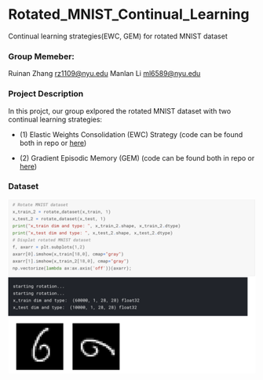 # Rotated_MNIST_Continual_Learning
Continual learning strategies(EWC, GEM) for rotated MNIST dataset

### Group Memeber: 
Ruinan Zhang rz1109@nyu.edu
Manlan Li ml6589@nyu.edu

### Project Description 

In this projct, our group exlpored the rotated MNIST dataset with two continual learning strategies:

-  (1) Elastic Weights Consolidation (EWC) Strategy (code can be found both in repo or [here](https://www.kaggle.com/ruinanzhang44/project-2-rotated-mnist?scriptVersionId=31495772))

- (2) Gradient Episodic Memory (GEM) (code can be found both in repo or [here](https://colab.research.google.com/drive/1rgihSIEjvY0EdNOOLzKjcX11uT5olnCQ))

### Dataset

![Rotated MNIST](img/1.png)

